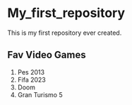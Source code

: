 # My_first_repository
This is my first repository ever created. 
## Fav Video Games 
1. Pes 2013
2. Fifa 2023
3. Doom
4. Gran Turismo 5
